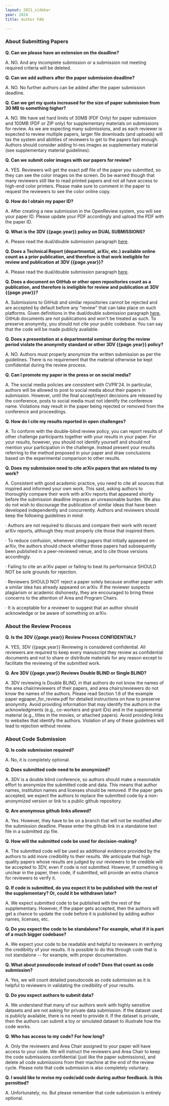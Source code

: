 ```yaml
---
layout: 2021_sidebar
year: 2024
title: Author FAQ

---
```


### About Submitting Papers

**Q. Can we please have an extension on the deadline?**

A. NO. And any incomplete submission or a submission not meeting required criteria will be deleted.


**Q. Can we add authors after the paper submission deadline?**

A. NO. No further authors can be added after the paper submission deadline.


**Q. Can we get my quota increased for the size of paper submission from 30 MB to something higher?**

A. NO. We have set hard limits of 30MB (PDF Only) for paper submission and 100MB (PDF or ZIP only) for supplementary materials on submissions for review. As we are expecting many submissions, and as each reviewer is expected to review multiple papers, larger file downloads (and uploads) will tax the system and abilities of reviewers to get to the papers fast enough. Authors should consider adding hi-res images as supplementary material (see supplementary material guidelines).

**Q. Can we submit color images with our papers for review?**

A. YES. Reviewers will get the exact pdf file of the paper you submitted, so they can see the color images on the screen. Do be warned though that many reviewers still like to read printed papers and not all have access to high-end color printers. Please make sure to comment in the paper to request the reviewers to see the color online copy.

**Q. How do I obtain my paper ID?**

A. After creating a new submission in the OpenReview system, you will see your paper ID. Please update your PDF accordingly and upload the PDF with the paper ID.

**Q. What is the 3DV {{page.year}} policy on DUAL SUBMISSIONS?**

A. Please read the dual/double submission paragraph [here]({{site.url}}/{{page.year}}/policies).


**Q. Does a Technical Report (departmental, arXiv, etc.) available online count as a prior publication, and therefore is that work ineligible for review and publication at 3DV {{page.year}}?**

A. Please read the dual/double submission paragraph [here]({{site.url}}/{{page.year}}/policies).


**Q. Does a document on GitHub or other open repositories count as a publication, and therefore is ineligible for review and publication at 3DV {{page.year}}?**

A. Submissions to GitHub and similar repositories cannot be rejected and are accepted by default before any "review" that can take place on such platforms. Given definitions in the dual/double submission paragraph [here]({{site.url}}/{{page.year}}/policies), GitHub documents are not publications and won't be treated as such. To preserve anonymity, you should not cite your public codebase. You can say that the code will be made publicly available.


**Q. Does a presentation at a departmental seminar during the review period violate the anonymity standard or other 3DV {{page.year}} policy?**

A. NO. Authors must properly anonymize the written submission as per the guidelines. There is no requirement that the material otherwise be kept confidential during the review process.

**Q. Can I promote my paper in the press or on social media?**

A. The social media policies are consistent with CVPR'24. In particular, authors will be allowed to post to social media about their papers in submission. However, until the final accept/reject decisions are released by the conference, posts to social media must not identify the conference name. Violations may result in the paper being rejected or removed from the conference and proceedings.

<!-- A. As stated in the instructions above, authors are not allowed to go to the press with their submission prior to the end of the review process, or to advertise their work on social media while explicitly identifying it as a 3DV submission. In recent conference cycles, some authors were found posting about their submissions on Twitter or other social media, and even including the title or a snapshot of the paper. This is a violation of anonymity, since the message may go out to many potential reviewers. -->

<!-- **Authors must not:**

·       Talk to the media about your work as "in submission to 3DV"

·       Make any posts to social media or elsewhere that can be linked to a specific 3DV submission (e.g., mentioning the title of the submission or details and content and saying that it's a 3DV submission)

**Authors may:**

·       Talk about their work in a presentation without saying it's submitted to 3DV

·       Submit to arXiv without mentioning 3DV

A paper may be rejected if the program chairs feel that the authors have attempted to let potential reviewers know who wrote the paper. -->


**Q. How do I cite my results reported in open challenges?**

A. To conform with the double-blind review policy, you can report results of other challenge participants together with your results in your paper. For your results, however, you should not identify yourself and should not mention your participation in the challenge. Instead present your results referring to the method proposed in your paper and draw conclusions based on the experimental comparison to other results.


**Q. Does my submission need to cite arXiv papers that are related to my work?**

A. Consistent with good academic practice, you need to cite all sources that inspired and informed your own work. This said, asking authors to thoroughly compare their work with arXiv reports that appeared shortly before the submission deadline imposes an unreasonable burden. We also do not wish to discourage the publication of similar ideas that have been developed independently and concurrently. Authors and reviewers should keep the following guidelines in mind:

·       Authors are not required to discuss and compare their work with recent arXiv reports, although they must properly cite those that inspired them.

·       To reduce confusion, whenever citing papers that initially appeared on arXiv, the authors should check whether those papers had subsequently been published in a peer-reviewed venue, and to cite those versions accordingly.

·       Failing to cite an arXiv paper or failing to beat its performance SHOULD NOT be sole grounds for rejection.

·       Reviewers SHOULD NOT reject a paper solely because another paper with a similar idea has already appeared on arXiv. If the reviewer suspects plagiarism or academic dishonesty, they are encouraged to bring these concerns to the attention of Area and Program Chairs.

·       It is acceptable for a reviewer to suggest that an author should acknowledge or be aware of something on arXiv.


### About the Review Process

**Q. Is the 3DV {{page.year}} Review Process CONFIDENTIAL?**

A. YES, 3DV {{page.year}} Reviewing is considered confidential. All reviewers are required to keep every manuscript they review as confidential documents and not to share or distribute materials for any reason except to facilitate the reviewing of the submitted work.


**Q. Are 3DV {{page.year}} Reviews Double BLIND or Single BLIND?**

A. 3DV reviewing is Double BLIND, in that authors do not know the names of the area chair/reviewers of their papers, and area chairs/reviewers do not know the names of the authors. Please read Section 1.6 of the example paper egpaper_for_review.pdf for detailed instructions on how to preserve anonymity. Avoid providing information that may identify the authors in the acknowledgments (e.g., co-workers and grant IDs) and in the supplemental material (e.g., titles in the movies, or attached papers). Avoid providing links to websites that identify the authors. Violation of any of these guidelines will lead to rejection without review.


### About Code Submission

**Q. Is code submission required?**

A. No, it is completely optional.


**Q. Does submitted code need to be anonymized?**

A. 3DV is a double blind conference, so authors should make a reasonable effort to anonymize the submitted code and data. This means that author names, institution names and licenses should be removed. If the paper gets accepted, we expect the authors to replace the submitted code by a non-anonymized version or link to a public github repository.


**Q. Are anonymous github links allowed?**

A. Yes. However, they have to be on a branch that will not be modified after the submission deadline. Please enter the github link in a standalone text file in a submitted zip file.


**Q. How will the submitted code be used for decision-making?**

A. The submitted code will be used as additional evidence provided by the authors to add more credibility to their results. We anticipate that high quality papers whose results are judged by our reviewers to be credible will be accepted to 3DV, even if code is not submitted. However, if something is unclear in the paper, then code, if submitted, will provide an extra chance for reviewers to verify it.


**Q. If code is submitted, do you expect it to be published with the rest of the supplementary? Or, could it be withdrawn later?**

A. We expect submitted code to be published with the rest of the supplementary. However, if the paper gets accepted, then the authors will get a chance to update the code before it is published by adding author names, licenses, etc.


**Q. Do you expect the code to be standalone? For example, what if it is part of a much bigger codebase?**

A. We expect your code to be readable and helpful to reviewers in verifying the credibility of your results. It is possible to do this through code that is not standalone -- for example, with proper documentation.


**Q. What about pseudocode instead of code? Does that count as code submission?**

A. Yes, we will count detailed pseudocode as code submission as it is helpful to reviewers in validating the credibility of your results.


**Q. Do you expect authors to submit data?**

A. We understand that many of our authors work with highly sensitive datasets and are not asking for private data submission. If the dataset used is publicly available, there is no need to provide it. If the dataset is private, then the authors can submit a toy or simulated dataset to illustrate how the code works.


**Q. Who has access to my code? For how long?**

A. Only the reviewers and Area Chair assigned to your paper will have access to your code. We will instruct the reviewers and Area Chair to keep the code submissions confidential (just like the paper submissions), and delete all code submissions from their machine at the end of the review cycle. Please note that code submission is also completely voluntary.


**Q. I would like to revise my code/add code during author feedback. Is this permitted?**

A. Unfortunately, no. But please remember that code submission is entirely optional.

